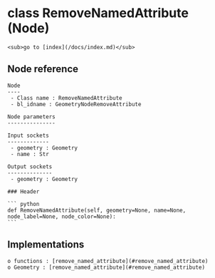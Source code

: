 # class RemoveNamedAttribute (Node)

    <sub>go to [index](/docs/index.md)</sub>
    
## Node reference

    Node
    ----
     - Class name : RemoveNamedAttribute
     - bl_idname : GeometryNodeRemoveAttribute
    
    Node parameters
    ---------------
    
    Input sockets
    -------------
     - geometry : Geometry
     - name : Str
    
    Output sockets
    --------------
     - geometry : Geometry
    
    ### Header

    ``` python
    def RemoveNamedAttribute(self, geometry=None, name=None, node_label=None, node_color=None):
    ```
    
## Implementations

    o functions : [remove_named_attribute](#remove_named_attribute)
    o Geometry : [remove_named_attribute](#remove_named_attribute) 
    
    